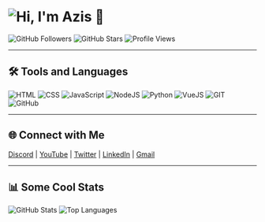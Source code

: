 # ![Hi, I'm Azis](https://yourgiflink.com) 👋
<!-- Replace the link above with a GIF or custom image with your name -->

![GitHub Followers](https://img.shields.io/github/followers/AzisExe00018?style=social&logo=github)
![GitHub Stars](https://img.shields.io/github/stars/AzisExe00018?style=social&logo=github)
![Profile Views](https://komarev.com/ghpvc/?username=AzisExe00018&color=blueviolet) <!-- Profile views badge -->

---

## 🛠️ Tools and Languages
![HTML](https://img.shields.io/badge/-HTML-E34F26?style=flat&logo=html5&logoColor=white)
![CSS](https://img.shields.io/badge/-CSS-1572B6?style=flat&logo=css3&logoColor=white)
![JavaScript](https://img.shields.io/badge/-JavaScript-F7DF1E?style=flat&logo=javascript&logoColor=black)
![NodeJS](https://img.shields.io/badge/-NodeJS-339933?style=flat&logo=node.js&logoColor=white)
![Python](https://img.shields.io/badge/-Python-3776AB?style=flat&logo=python&logoColor=white)
![VueJS](https://img.shields.io/badge/-Vue.js-4FC08D?style=flat&logo=vue.js&logoColor=white)
![GIT](https://img.shields.io/badge/-GIT-F05032?style=flat&logo=git&logoColor=white)
![GitHub](https://img.shields.io/badge/-GitHub-181717?style=flat&logo=github&logoColor=white)

---

## 🌐 Connect with Me
[Discord](https://discord.com/users/youruserID) | [YouTube](https://youtube.com/yourchannel) | [Twitter](https://twitter.com/yourprofile) | [LinkedIn](https://linkedin.com/in/yourprofile) | [Gmail](mailto:azis@example.com)

---

## 📊 Some Cool Stats
![GitHub Stats](https://github-readme-stats.vercel.app/api?username=AzisExe00018&show_icons=true&hide_title=true&count_private=true&theme=github_dark)
![Top Languages](https://github-readme-stats.vercel.app/api/top-langs/?username=AzisExe00018&layout=compact&theme=github_dark)
